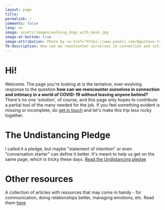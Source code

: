 ```yaml
---
layout: page
title:
permalink: /
comments: false
lang: en
image: assets/images/walking_dogs_with_mask.jpg
image-at-bottom: true
image-attribution: Photo by <a href="https://www.pexels.com/@gustavo-fring?utm_content=attributionCopyText&utm_medium=referral&utm_source=pexels" target="_blank">Gustavo Fring</a> from <a href="https://www.pexels.com/photo/photo-of-women-walking-with-their-dogs-on-grass-field-4148877/?utm_content=attributionCopyText&utm_medium=referral&utm_source=pexels">Pexels</a>
fb-description: How can we reencounter ourselves in connection and intimacy in a world of COVID-19 without leaving anyone behind?
---
```


# Hi!

Welcome. The page you're looking at is the tentative, ever-evolving response to the question **how can we reencounter ourselves in connection and intimacy in a world of COVID-19 without leaving anyone behind?** There's no one 'solution', of course, and this page only hopes to contribute a partial tool of the many needed for the job.
If you feel something evident is missing or incomplete, do [get in touch]({{site.baseurl}}/contact) and let's make this trip less rocky together.

# The Undistancing Pledge

I called it a pledge, but maybe "statement of intention" or even "conversation starter" can define it better. It's meant to help us get on the same page, which is tricky these days.
<a class="btn btn-primary btn-lg" href="{{site.baseurl}}/pledge">Read the Undistancing pledge</a>


# Other resources
A collection of articles with resources that may come in handy - for communication, doing relationships better, managing emotions, etc. Read them <a class="btn btn-primary btn-sm" href="{{site.baseurl}}/resources">here</a>